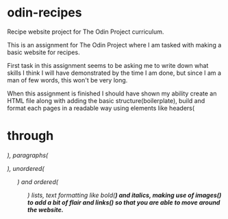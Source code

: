 # odin-recipes
Recipe website project for The Odin Project curriculum.

This is an assignment for The Odin Project where I am tasked with making a basic website for recipes.

First task in this assignment seems to be asking me to write down what skills I think I will have demonstrated by the time I am done, but since I am a man of few words, this won't be very long.

When this assignment is finished I should have shown my ability create an HTML file along with adding the basic structure(boilerplate), build and format each pages in a readable way using elements like headers(<h1> through <h6>), paragraphs(<p>), unordered(<ul>) and ordered(<ol>) lists, text formatting like bold(<strong>) and italics<em>, making use of images(<img>) to add a bit of flair and links(<a>) so that you are able to move around the website.
